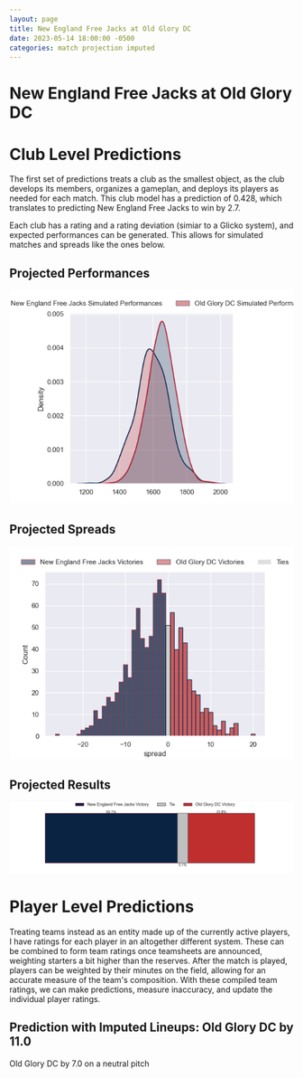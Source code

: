 ```yaml
---  
layout: page  
title: New England Free Jacks at Old Glory DC  
date: 2023-05-14 18:00:00 -0500  
categories: match projection imputed  
---
```

# New England Free Jacks at Old Glory DC

# Club Level Predictions


The first set of predictions treats a club as the smallest object, as the club develops its members, organizes a gameplan, and deploys its players as needed for each match. This club model has a prediction of 0.428, which translates to predicting New England Free Jacks to win by 2.7.

Each club has a rating and a rating deviation (simiar to a Glicko system), and expected performances can be generated. This allows for simulated matches and spreads like the ones below.
## Projected Performances


![Projected Performances](plots/performances_2023-05-14-OldGloryDC-NewEnglandFreeJacks.png)
## Projected Spreads


![Projected Spreads](plots/spreads_2023-05-14-OldGloryDC-NewEnglandFreeJacks.png)
## Projected Results


![Projected Results](plots/resultbar_2023-05-14-OldGloryDC-NewEnglandFreeJacks.png)
# Player Level Predictions


Treating teams instead as an entity made up of the currently active players, I have ratings for each player in an altogether different system. These can be combined to form team ratings once teamsheets are announced, weighting starters a bit higher than the reserves. After the match is played, players can be weighted by their minutes on the field, allowing for an accurate measure of the team's composition. With these compiled team ratings, we can make predictions, measure inaccuracy, and update the individual player ratings.
## Prediction with Imputed Lineups: Old Glory DC by 11.0


Old Glory DC by 7.0 on a neutral pitch

